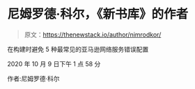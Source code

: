# 尼姆罗德·科尔，《新书库》的作者

> 原文：<https://thenewstack.io/author/nimrodkor/>

在构建时避免 5 种最常见的亚马逊网络服务错误配置

2020 年 10 月 9 日下午 1 点 58 分

作者:尼姆罗德·科尔